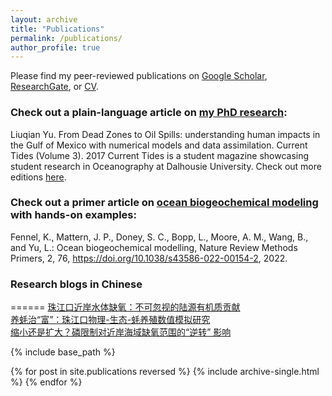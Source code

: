 ```yaml
---
layout: archive
title: "Publications"
permalink: /publications/
author_profile: true
---
```


Please find my peer-reviewed publications on <a href="https://scholar.google.com/citations?user=AxZDDc0AAAAJ">Google Scholar</a>, <a href="https://www.researchgate.net/profile/Liuqian-Yu">ResearchGate</a>, or <a href="https://yuliuqian.github.io/files/CV_LiuqianYu_202308.pdf">CV</a>.

### Check out a plain-language article on <a href="https://yuliuqian.github.io/files/CurrentTidesIssue3_LiuqianYU_article_only.pdf">my PhD research</a>:  
Liuqian Yu. From Dead Zones to Oil Spills: understanding human impacts in the Gulf of Mexico with numerical models and data assimilation. Current Tides (Volume 3). 2017
Current Tides is a student magazine showcasing student research in Oceanography at Dalhousie University. Check out more editions [here](http://www.currenttides.ocean.dal.ca). 

### Check out a primer article on <a href="https://rdcu.be/diaD0">ocean biogeochemical modeling</a> with hands-on examples:  
Fennel, K., Mattern, J. P., Doney, S. C., Bopp, L., Moore, A. M., Wang, B., and Yu, L.: Ocean biogeochemical modelling, Nature Review Methods Primers, 2, 76, https://doi.org/10.1038/s43586-022-00154-2, 2022.
  
### Research blogs in Chinese
======
[珠江口近岸水体缺氧：不可忽视的陆源有机质贡献](https://mp.weixin.qq.com/s/im9mNVPB6nO1WYXbRfE_AA)    
[养蚝治“富”：珠江口物理-生态-蚝养殖数值模拟研究](https://mp.weixin.qq.com/s/E_JJuYYwatepxrrbAazSkQ)    
[缩小还是扩大？磷限制对近岸海域缺氧范围的“逆转” 影响](https://mp.weixin.qq.com/s/hpwavRxNdu5-gRCLRBTgPg)

{% include base_path %}

{% for post in site.publications reversed %}
  {% include archive-single.html %}
{% endfor %}
